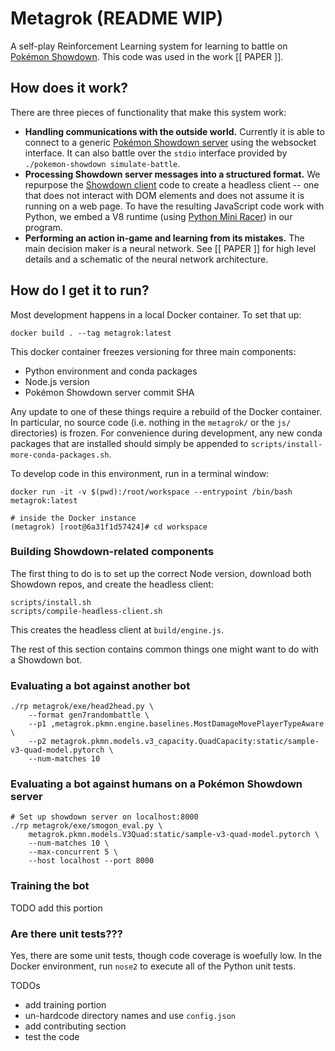 # Metagrok (README WIP)
A self-play Reinforcement Learning system for learning to battle on [Pokémon Showdown](showdown).
This code was used in the work [[ PAPER ]].

## How does it work?
There are three pieces of functionality that make this system work:

* **Handling communications with the outside world.**
  Currently it is able to connect to a generic [Pokémon Showdown server](ps) using the websocket
  interface. It can also battle over the `stdio` interface provided by
  `./pokemon-showdown simulate-battle`.
* **Processing Showdown server messages into a structured format.**
  We repurpose the [Showdown client](psc) code to create a headless client -- one that does not
  interact with DOM elements and does not assume it is running on a web page.
  To have the resulting JavaScript code work with Python, we embed a V8 runtime
  (using [Python Mini Racer](pmr)) in our program. 
* **Performing an action in-game and learning from its mistakes.**
  The main decision maker is a neural network. See [[ PAPER ]] for high level details and a
  schematic of the neural network architecture.

## How do I get it to run?

Most development happens in a local Docker container. To set that up:

    docker build . --tag metagrok:latest

This docker container freezes versioning for three main components:

* Python environment and conda packages
* Node.js version
* Pokémon Showdown server commit SHA

Any update to one of these things require a rebuild of the Docker container.
In particular, no source code (i.e. nothing in the `metagrok/` or the `js/` directories) is frozen.
For convenience during development, any new conda packages that are installed should simply be
appended to `scripts/install-more-conda-packages.sh`.

To develop code in this environment, run in a terminal window:

    docker run -it -v $(pwd):/root/workspace --entrypoint /bin/bash metagrok:latest

    # inside the Docker instance
    (metagrok) [root@6a31f1d57424]# cd workspace

### Building Showdown-related components

The first thing to do is to set up the correct Node version, download both Showdown repos, and
create the headless client:

    scripts/install.sh
    scripts/compile-headless-client.sh

This creates the headless client at `build/engine.js`.

The rest of this section contains common things one might want to do with a Showdown bot.

### Evaluating a bot against another bot

    ./rp metagrok/exe/head2head.py \
        --format gen7randombattle \
        --p1 ,metagrok.pkmn.engine.baselines.MostDamageMovePlayerTypeAware \
        --p2 metagrok.pkmn.models.v3_capacity.QuadCapacity:static/sample-v3-quad-model.pytorch \
        --num-matches 10

### Evaluating a bot against humans on a Pokémon Showdown server

    # Set up showdown server on localhost:8000
    ./rp metagrok/exe/smogon_eval.py \
        metagrok.pkmn.models.V3Quad:static/sample-v3-quad-model.pytorch \
        --num-matches 10 \
        --max-concurrent 5 \
        --host localhost --port 8000

### Training the bot

TODO add this portion

### Are there unit tests???

Yes, there are some unit tests, though code coverage is woefully low. In the Docker environment, run
`nose2` to execute all of the Python unit tests. 

TODOs

* add training portion
* un-hardcode directory names and use `config.json`
* add contributing section
* test the code

[showdown]: https://pokemonshowdown.com
[ps]: https://github.com/Zarel/Pokemon-Showdown
[psc]: https://github.com/Zarel/Pokemon-Showdown-Client
[pmr]: https://github.com/sqreen/PyMiniRacer